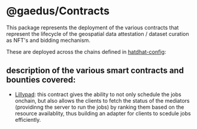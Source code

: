 # @gaedus/Contracts


This package represents the deployment of the various contracts that represent the lifecycle of the geospatial data attestation / dataset curation as NFT's and bidding mechanism. 

These are deployed across the chains defined in [hatdhat-config](./hardhat.config.ts):

## description of the various smart contracts and bounties covered: 
- [Lillypad](): this contract gives the ability to not only schedule the jobs onchain, but also allows the clients to fetch the status of the mediators (providinng the server to run the jobs) by ranking them based on the resource availablity, thus building an adapter for clients to scedule jobs efficiently.


